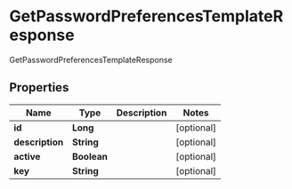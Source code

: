 

# GetPasswordPreferencesTemplateResponse

GetPasswordPreferencesTemplateResponse
## Properties

Name | Type | Description | Notes
------------ | ------------- | ------------- | -------------
**id** | **Long** |  |  [optional]
**description** | **String** |  |  [optional]
**active** | **Boolean** |  |  [optional]
**key** | **String** |  |  [optional]



